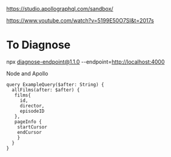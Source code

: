 <https://studio.apollographql.com/sandbox/>

<https://www.youtube.com/watch?v=5199E50O7SI&t=2017s>

# To Diagnose #

npx diagnose-endpoint@1.1.0 --endpoint=<http://localhost:4000>

Node and Apollo

```
query ExampleQuery($after: String) {
  allFilms(after: $after) {
   films{
     id,
     director,
     episodeID
   },
   pageInfo {
    startCursor
    endCursor
    }
  }
}

```
